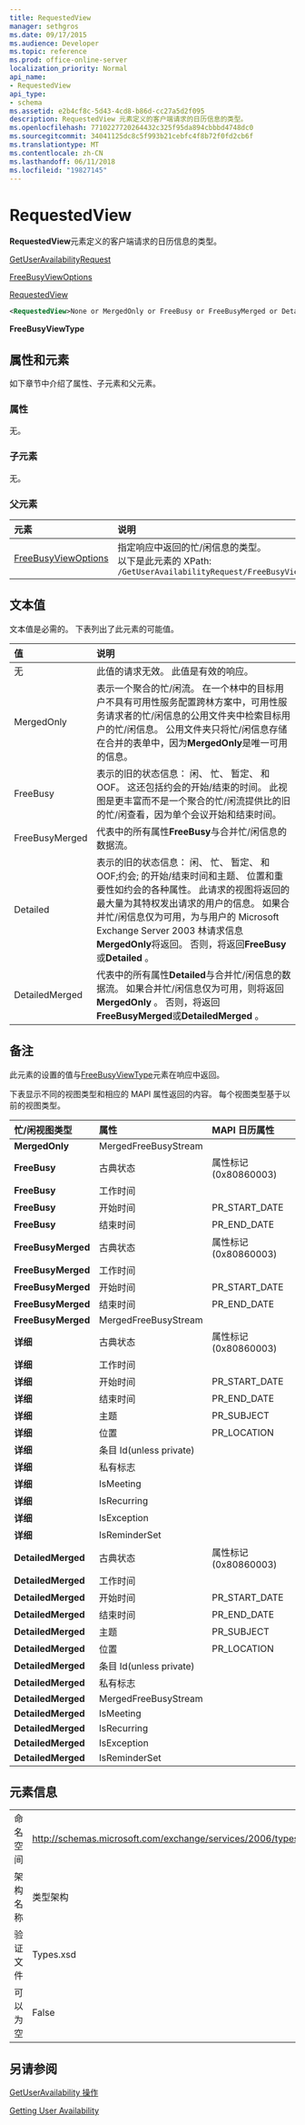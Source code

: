 ```yaml
---
title: RequestedView
manager: sethgros
ms.date: 09/17/2015
ms.audience: Developer
ms.topic: reference
ms.prod: office-online-server
localization_priority: Normal
api_name:
- RequestedView
api_type:
- schema
ms.assetid: e2b4cf8c-5d43-4cd8-b86d-cc27a5d2f095
description: RequestedView 元素定义的客户端请求的日历信息的类型。
ms.openlocfilehash: 7710227720264432c325f95da894cbbbd4748dc0
ms.sourcegitcommit: 34041125dc8c5f993b21cebfc4f8b72f0fd2cb6f
ms.translationtype: MT
ms.contentlocale: zh-CN
ms.lasthandoff: 06/11/2018
ms.locfileid: "19827145"
---
```

# <a name="requestedview"></a>RequestedView

**RequestedView**元素定义的客户端请求的日历信息的类型。 
  
[GetUserAvailabilityRequest](getuseravailabilityrequest.md)
  
[FreeBusyViewOptions](freebusyviewoptions.md)
  
[RequestedView](requestedview.md)
  
```xml
<RequestedView>None or MergedOnly or FreeBusy or FreeBusyMerged or Detailed or DetailedMerged</RequestedView>
```

 **FreeBusyViewType**
## <a name="attributes-and-elements"></a>属性和元素

如下章节中介绍了属性、子元素和父元素。
  
### <a name="attributes"></a>属性

无。
  
### <a name="child-elements"></a>子元素

无。
  
### <a name="parent-elements"></a>父元素

|**元素**|**说明**|
|:-----|:-----|
|[FreeBusyViewOptions](freebusyviewoptions.md) <br/> |指定响应中返回的忙/闲信息的类型。  <br/> 以下是此元素的 XPath:  <br/>  `/GetUserAvailabilityRequest/FreeBusyViewOptions` <br/> |
   
## <a name="text-value"></a>文本值

文本值是必需的。 下表列出了此元素的可能值。
  
|**值**|**说明**|
|:-----|:-----|
|无  <br/> |此值的请求无效。 此值是有效的响应。  <br/> |
|MergedOnly  <br/> |表示一个聚合的忙/闲流。 在一个林中的目标用户不具有可用性服务配置跨林方案中，可用性服务请求者的忙/闲信息的公用文件夹中检索目标用户的忙/闲信息。 公用文件夹只将忙/闲信息存储在合并的表单中，因为**MergedOnly**是唯一可用的信息。  <br/> |
|FreeBusy  <br/> |表示的旧的状态信息： 闲、 忙、 暂定、 和 OOF。 这还包括约会的开始/结束的时间。 此视图是更丰富而不是一个聚合的忙/闲流提供比的旧的忙/闲查看，因为单个会议开始和结束时间。  <br/> |
|FreeBusyMerged  <br/> |代表中的所有属性**FreeBusy**与合并忙/闲信息的数据流。  <br/> |
|Detailed  <br/> |表示的旧的状态信息： 闲、 忙、 暂定、 和 OOF;约会; 的开始/结束时间和主题、 位置和重要性如约会的各种属性。 此请求的视图将返回的最大量为其特权发出请求的用户的信息。 如果合并忙/闲信息仅为可用，为与用户的 Microsoft Exchange Server 2003 林请求信息**MergedOnly**将返回。 否则，将返回**FreeBusy**或**Detailed** 。  <br/> |
|DetailedMerged  <br/> |代表中的所有属性**Detailed**与合并忙/闲信息的数据流。 如果合并忙/闲信息仅为可用，则将返回**MergedOnly** 。 否则，将返回**FreeBusyMerged**或**DetailedMerged** 。  <br/> |
   
## <a name="remarks"></a>备注

此元素的设置的值与[FreeBusyViewType](freebusyviewtype.md)元素在响应中返回。 
  
下表显示不同的视图类型和相应的 MAPI 属性返回的内容。 每个视图类型基于以前的视图类型。
  
|**忙/闲视图类型**|**属性**|**MAPI 日历属性**|
|:-----|:-----|:-----|
|**MergedOnly** <br/> |MergedFreeBusyStream  <br/> ||
|**FreeBusy** <br/> |古典状态  <br/> |属性标记 (0x80860003)  <br/> |
|**FreeBusy** <br/> |工作时间  <br/> ||
|**FreeBusy** <br/> |开始时间  <br/> |PR_START_DATE  <br/> |
|**FreeBusy** <br/> |结束时间  <br/> |PR_END_DATE  <br/> |
|**FreeBusyMerged** <br/> |古典状态  <br/> |属性标记 (0x80860003)  <br/> |
|**FreeBusyMerged** <br/> |工作时间  <br/> ||
|**FreeBusyMerged** <br/> |开始时间  <br/> |PR_START_DATE  <br/> |
|**FreeBusyMerged** <br/> |结束时间  <br/> |PR_END_DATE  <br/> |
|**FreeBusyMerged** <br/> |MergedFreeBusyStream  <br/> ||
|**详细** <br/> |古典状态  <br/> |属性标记 (0x80860003)  <br/> |
|**详细** <br/> |工作时间  <br/> ||
|**详细** <br/> |开始时间  <br/> |PR_START_DATE  <br/> |
|**详细** <br/> |结束时间  <br/> |PR_END_DATE  <br/> |
|**详细** <br/> |主题  <br/> |PR_SUBJECT  <br/> |
|**详细** <br/> |位置  <br/> |PR_LOCATION  <br/> |
|**详细** <br/> |条目 Id(unless private)  <br/> ||
|**详细** <br/> |私有标志  <br/> ||
|**详细** <br/> |IsMeeting  <br/> ||
|**详细** <br/> |IsRecurring  <br/> ||
|**详细** <br/> |IsException  <br/> ||
|**详细** <br/> |IsReminderSet  <br/> ||
|**DetailedMerged** <br/> |古典状态  <br/> |属性标记 (0x80860003)  <br/> |
|**DetailedMerged** <br/> |工作时间  <br/> ||
|**DetailedMerged** <br/> |开始时间  <br/> |PR_START_DATE  <br/> |
|**DetailedMerged** <br/> |结束时间  <br/> |PR_END_DATE  <br/> |
|**DetailedMerged** <br/> |主题  <br/> |PR_SUBJECT  <br/> |
|**DetailedMerged** <br/> |位置  <br/> |PR_LOCATION  <br/> |
|**DetailedMerged** <br/> |条目 Id(unless private)  <br/> ||
|**DetailedMerged** <br/> |私有标志  <br/> ||
|**DetailedMerged** <br/> |MergedFreeBusyStream  <br/> ||
|**DetailedMerged** <br/> |IsMeeting  <br/> ||
|**DetailedMerged** <br/> |IsRecurring  <br/> ||
|**DetailedMerged** <br/> |IsException  <br/> ||
|**DetailedMerged** <br/> |IsReminderSet  <br/> ||
   
## <a name="element-information"></a>元素信息

|||
|:-----|:-----|
|命名空间  <br/> |http://schemas.microsoft.com/exchange/services/2006/types  <br/> |
|架构名称  <br/> |类型架构  <br/> |
|验证文件  <br/> |Types.xsd  <br/> |
|可以为空  <br/> |False  <br/> |
   
## <a name="see-also"></a>另请参阅



[GetUserAvailability 操作](getuseravailability-operation.md)


[Getting User Availability](http://msdn.microsoft.com/library/d4133fcb-9b0f-4e6b-aadf-a389da83516a%28Office.15%29.aspx)

